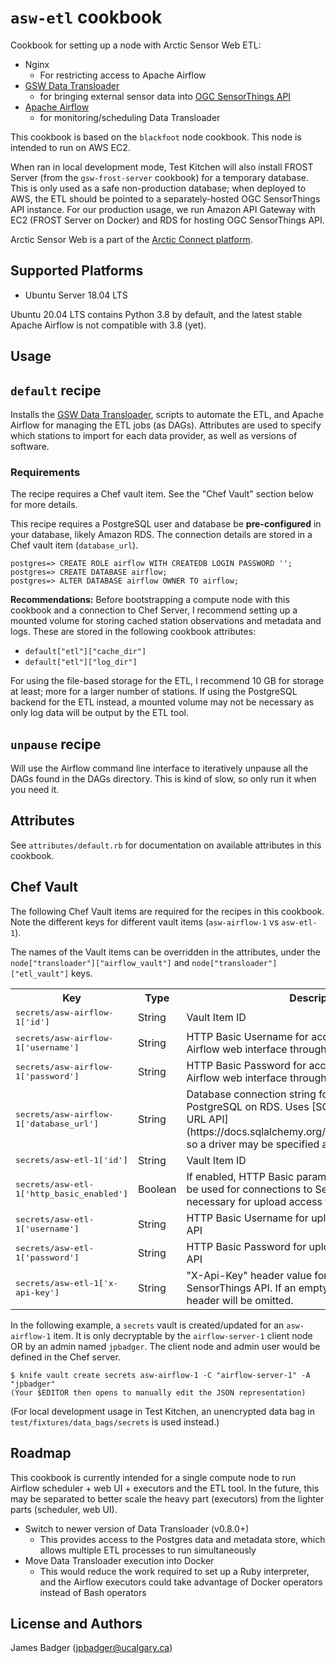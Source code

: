 # `asw-etl` cookbook

Cookbook for setting up a node with Arctic Sensor Web ETL:

* Nginx
  - For restricting access to Apache Airflow
* [GSW Data Transloader][data-transloader]
  - for bringing external sensor data into [OGC SensorThings API][STA]
* [Apache Airflow][airflow]
  - for monitoring/scheduling Data Transloader

This cookbook is based on the `blackfoot` node cookbook. This node is intended to run on AWS EC2.

When ran in local development mode, Test Kitchen will also install FROST Server (from the `gsw-frost-server` cookbook) for a temporary database. This is only used as a safe non-production database; when deployed to AWS, the ETL should be pointed to a separately-hosted OGC SensorThings API instance. For our production usage, we run Amazon API Gateway with EC2 (FROST Server on Docker) and RDS for hosting OGC SensorThings API.

Arctic Sensor Web is a part of the [Arctic Connect platform][arcticconnect].

[airflow]: https://airflow.apache.org
[arcticconnect]: https://www.arcticconnect.ca
[data-transloader]: https://github.com/GeoSensorWebLab/data-transloader/
[STA]: https://www.ogc.org/standards/sensorthings

## Supported Platforms

* Ubuntu Server 18.04 LTS

Ubuntu 20.04 LTS contains Python 3.8 by default, and the latest stable Apache Airflow is not compatible with 3.8 (yet).

## Usage

## `default` recipe

Installs the [GSW Data Transloader][data-transloader], scripts to automate the ETL, and Apache Airflow for managing the ETL jobs (as DAGs). Attributes are used to specify which stations to import for each data provider, as well as versions of software.

### Requirements

The recipe requires a Chef vault item. See the "Chef Vault" section below for more details.

This recipe requires a PostgreSQL user and database be **pre-configured** in your database, likely Amazon RDS. The connection details are stored in a Chef vault item (`database_url`).

```
postgres=> CREATE ROLE airflow WITH CREATEDB LOGIN PASSWORD '';
postgres=> CREATE DATABASE airflow;
postgres=> ALTER DATABASE airflow OWNER TO airflow;
```

**Recommendations:** Before bootstrapping a compute node with this cookbook and a connection to Chef Server, I recommend setting up a mounted volume for storing cached station observations and metadata and logs. These are stored in the following cookbook attributes:

* `default["etl"]["cache_dir"]`
* `default["etl"]["log_dir"]`

For using the file-based storage for the ETL, I recommend 10 GB for storage at least; more for a larger number of stations. If using the PostgreSQL backend for the ETL instead, a mounted volume may not be necessary as only log data will be output by the ETL tool.

## `unpause` recipe

Will use the Airflow command line interface to iteratively unpause all the DAGs found in the DAGs directory. This is kind of slow, so only run it when you need it.

## Attributes

See `attributes/default.rb` for documentation on available attributes in this cookbook.

## Chef Vault

The following Chef Vault items are required for the recipes in this cookbook. Note the different keys for different vault items (`asw-airflow-1` vs `asw-etl-1`).

The names of the Vault items can be overridden in the attributes, under the `node["transloader"]["airflow_vault"]` and `node["transloader"]["etl_vault"]` keys.

<table>
  <tr>
    <th>Key</th>
    <th>Type</th>
    <th>Description</th>
    <th>Default</th>
  </tr>
  <tr>
    <td><tt>secrets/asw-airflow-1['id']</tt></td>
    <td>String</td>
    <td>Vault Item ID</td>
    <td><tt>asw-airflow-1</tt></td>
  </tr>
  <tr>
    <td><tt>secrets/asw-airflow-1['username']</tt></td>
    <td>String</td>
    <td>HTTP Basic Username for accessing the Apache Airflow web interface through nginx</td>
    <td></td>
  </tr>
  <tr>
    <td><tt>secrets/asw-airflow-1['password']</tt></td>
    <td>String</td>
    <td>HTTP Basic Password for accessing the Apache Airflow web interface through nginx</td>
    <td></td>
  </tr>
  <tr>
    <td><tt>secrets/asw-airflow-1['database_url']</tt></td>
    <td>String</td>
    <td>Database connection string for Airflow's access to PostgreSQL on RDS. Uses [SQLAlchemy's database URL API](https://docs.sqlalchemy.org/en/13/core/engines.html), so a driver may be specified as well.</td>
    <td><tt>postgresql://USER:PASS@HOST:PORT/DATABASE</tt></td>
  </tr>
  <tr>
    <td><tt>secrets/asw-etl-1['id']</tt></td>
    <td>String</td>
    <td>Vault Item ID</td>
    <td><tt>asw-etl-1</tt></td>
  </tr>
  <tr>
    <td><tt>secrets/asw-etl-1['http_basic_enabled']</tt></td>
    <td>Boolean</td>
    <td>If enabled, HTTP Basic parameters from this vault will be used for connections to SensorThings API. This is necessary for upload access to some STA instances.</td>
    <td></td>
  </tr>
  <tr>
    <td><tt>secrets/asw-etl-1['username']</tt></td>
    <td>String</td>
    <td>HTTP Basic Username for uploading to SensorThings API</td>
    <td></td>
  </tr>
  <tr>
    <td><tt>secrets/asw-etl-1['password']</tt></td>
    <td>String</td>
    <td>HTTP Basic Password for uploading to SensorThings API</td>
    <td></td>
  </tr>
  <tr>
    <td><tt>secrets/asw-etl-1['x-api-key']</tt></td>
    <td>String</td>
    <td>"X-Api-Key" header value for uploading to SensorThings API. If an empty string is used, then this header will be omitted.</td>
    <td></td>
  </tr>
</table>

In the following example, a `secrets` vault is created/updated for an `asw-airflow-1` item. It is only decryptable by the `airflow-server-1` client node OR by an admin named `jpbadger`. The client node and admin user would be defined in the Chef server.

```terminal
$ knife vault create secrets asw-airflow-1 -C "airflow-server-1" -A "jpbadger"
(Your $EDITOR then opens to manually edit the JSON representation)
```

(For local development usage in Test Kitchen, an unencrypted data bag in `test/fixtures/data_bags/secrets` is used instead.)

## Roadmap

This cookbook is currently intended for a single compute node to run Airflow scheduler + web UI + executors and the ETL tool. In the future, this may be separated to better scale the heavy part (executors) from the lighter parts (scheduler, web UI).

* Switch to newer version of Data Transloader (v0.8.0+)
  - This provides access to the Postgres data and metadata store, which allows multiple ETL processes to run simultaneously
* Move Data Transloader execution into Docker
  - This would reduce the work required to set up a Ruby interpreter, and the Airflow executors could take advantage of Docker operators instead of Bash operators

## License and Authors

James Badger (jpbadger@ucalgary.ca)
